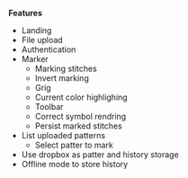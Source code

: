 **Features**

- Landing
- File upload
- Authentication
- Marker
  - Marking stitches
  - Invert marking
  - Grig
  - Current color highlighing
  - Toolbar
  - Correct symbol rendring
  - Persist marked stitches
- List uploaded patterns
  - Select patter to mark
- Use dropbox as patter and history storage
- Offline mode to store history
